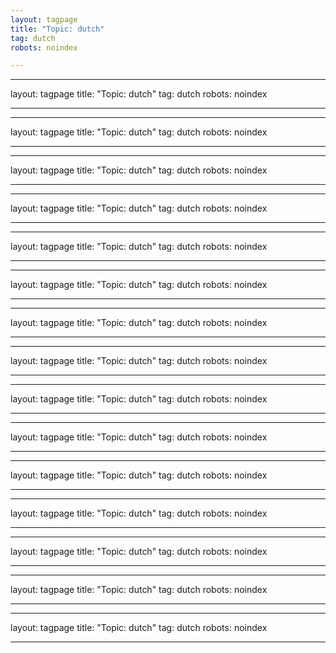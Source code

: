 ```yaml
---
layout: tagpage
title: "Topic: dutch"
tag: dutch
robots: noindex

---
```

---
layout: tagpage
title: "Topic: dutch"
tag: dutch
robots: noindex

---
---
layout: tagpage
title: "Topic: dutch"
tag: dutch
robots: noindex

---
---
layout: tagpage
title: "Topic: dutch"
tag: dutch
robots: noindex

---
---
layout: tagpage
title: "Topic: dutch"
tag: dutch
robots: noindex

---
---
layout: tagpage
title: "Topic: dutch"
tag: dutch
robots: noindex

---
---
layout: tagpage
title: "Topic: dutch"
tag: dutch
robots: noindex

---
---
layout: tagpage
title: "Topic: dutch"
tag: dutch
robots: noindex

---
---
layout: tagpage
title: "Topic: dutch"
tag: dutch
robots: noindex

---
---
layout: tagpage
title: "Topic: dutch"
tag: dutch
robots: noindex

---
---
layout: tagpage
title: "Topic: dutch"
tag: dutch
robots: noindex

---
---
layout: tagpage
title: "Topic: dutch"
tag: dutch
robots: noindex

---
---
layout: tagpage
title: "Topic: dutch"
tag: dutch
robots: noindex

---
---
layout: tagpage
title: "Topic: dutch"
tag: dutch
robots: noindex

---
---
layout: tagpage
title: "Topic: dutch"
tag: dutch
robots: noindex

---
---
layout: tagpage
title: "Topic: dutch"
tag: dutch
robots: noindex

---
